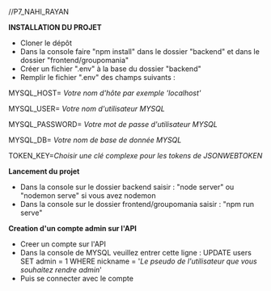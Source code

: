 //P7_NAHI_RAYAN

**INSTALLATION DU PROJET**

- Cloner le dépôt
- Dans la console faire "npm install" dans le dossier "backend" et dans le dossier "frontend/groupomania"
- Créer un fichier ".env" à la base du dossier "backend"
- Remplir le fichier ".env" des champs suivants : 

MYSQL_HOST= *Votre nom d'hôte par exemple 'localhost'*

MYSQL_USER= *Votre nom d'utilisateur MYSQL*

MYSQL_PASSWORD= *Votre mot de passe d'utilisateur MYSQL*

MYSQL_DB= *Votre nom de base de donnée MYSQL*

TOKEN_KEY=*Choisir une clé complexe pour les tokens de JSONWEBTOKEN*

**Lancement du projet**
- Dans la console sur le dossier backend saisir : "node server" ou "nodemon serve" si vous avez nodemon
- Dans la console sur le dossier frontend/groupomania saisir : "npm run serve"


**Creation d'un compte admin sur l'API**
- Creer un compte sur l'API
- Dans la console de MYSQL veuillez entrer cette ligne : UPDATE users SET admin = 1 WHERE nickname = '*Le pseudo de l'utilisateur que vous souhaitez rendre admin*'
- Puis se connecter avec le compte

 
